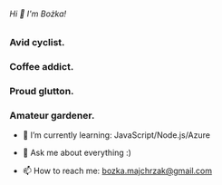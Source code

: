 ###### Hi 👋 I'm Bożka!

### Avid cyclist. 
### Coffee addict.
### Proud glutton. 
### Amateur gardener.

- 🌱 I’m currently learning: JavaScript/Node.js/Azure

- 💬 Ask me about everything :)
- 📫 How to reach me: bozka.majchrzak@gmail.com


